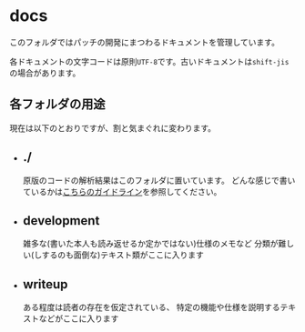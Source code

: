 docs
====

このフォルダではパッチの開発にまつわるドキュメントを管理しています。

各ドキュメントの文字コードは原則`UTF-8`です。古いドキュメントは`shift-jis`の場合があります。

## 各フォルダの用途
現在は以下のとおりですが、割と気まぐれに変わります。

-   ## ./
    原版のコードの解析結果はこのフォルダに置いています。
    どんな感じで書いているかは[こちらのガイドライン](./guidelines.md)を参照してください。

-   ## development
    雑多な(書いた本人も読み返せるか定かではない)仕様のメモなど
    分類が難しい(しするのも面倒な)テキスト類がここに入ります

-   ## writeup
    ある程度は読者の存在を仮定されている、
    特定の機能や仕様を説明するテキストなどがここに入ります